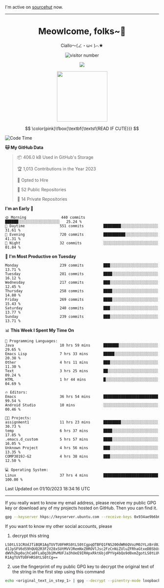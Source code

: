 I'm active on [sourcehut](https://sr.ht/~meow_king/) now. 

---

<div align="center">
  <h1>Meowlcome, folks~👋</h1>
  <p>Ciallo～(∠・ω< )⌒★</p>
</div>

<p align="center">
  <img src="https://count.getloli.com/get/@Ziqi-Yang?theme=rule34" alt="visitor number" />
</p>

<p align="center">
  <img src="https://skillicons.dev/icons?i=rust,c,py,flutter,go,java,js,bash,linux,emacs" />
</p>
<p align="center">
  <img height="165" src="https://github-readme-stats.vercel.app/api?username=Ziqi-Yang&show_icons=true&include_all_commits=true&hide_border=true" />
</p>

$$
\color{pink}\fbox{\textbf{\textsf{READ IF CUTE}}}
$$

<!--START_SECTION:waka-->
![Code Time](http://img.shields.io/badge/Code%20Time-1%2C605%20hrs%2021%20mins-blue)

**🐱 My GitHub Data** 

> 📦 406.0 kB Used in GitHub's Storage 
 > 
> 🏆 1,013 Contributions in the Year 2023
 > 
> 💼 Opted to Hire
 > 
> 📜 52 Public Repositories 
 > 
> 🔑 14 Private Repositories 
 > 
**I'm an Early 🐤** 

```text
🌞 Morning                440 commits         ██████░░░░░░░░░░░░░░░░░░░   25.24 % 
🌆 Daytime                551 commits         ████████░░░░░░░░░░░░░░░░░   31.61 % 
🌃 Evening                720 commits         ██████████░░░░░░░░░░░░░░░   41.31 % 
🌙 Night                  32 commits          ░░░░░░░░░░░░░░░░░░░░░░░░░   01.84 % 
```
📅 **I'm Most Productive on Tuesday** 

```text
Monday                   239 commits         ███░░░░░░░░░░░░░░░░░░░░░░   13.71 % 
Tuesday                  281 commits         ████░░░░░░░░░░░░░░░░░░░░░   16.12 % 
Wednesday                217 commits         ███░░░░░░░░░░░░░░░░░░░░░░   12.45 % 
Thursday                 258 commits         ████░░░░░░░░░░░░░░░░░░░░░   14.80 % 
Friday                   269 commits         ████░░░░░░░░░░░░░░░░░░░░░   15.43 % 
Saturday                 240 commits         ███░░░░░░░░░░░░░░░░░░░░░░   13.77 % 
Sunday                   239 commits         ███░░░░░░░░░░░░░░░░░░░░░░   13.71 % 
```


📊 **This Week I Spent My Time On** 

```text
💬 Programming Languages: 
Java                     10 hrs 59 mins      ███████░░░░░░░░░░░░░░░░░░   29.65 % 
Emacs Lisp               7 hrs 33 mins       █████░░░░░░░░░░░░░░░░░░░░   20.38 % 
Other                    4 hrs 11 mins       ███░░░░░░░░░░░░░░░░░░░░░░   11.30 % 
Text                     3 hrs 25 mins       ██░░░░░░░░░░░░░░░░░░░░░░░   09.24 % 
HTML                     1 hr 44 mins        █░░░░░░░░░░░░░░░░░░░░░░░░   04.69 % 

🔥 Editors: 
Emacs                    36 hrs 54 mins      █████████████████████████   99.54 % 
Android Studio           10 mins             ░░░░░░░░░░░░░░░░░░░░░░░░░   00.46 % 

🐱‍💻 Projects: 
assignment1              11 hrs 23 mins      ████████░░░░░░░░░░░░░░░░░   30.73 % 
temp                     6 hrs 37 mins       ████░░░░░░░░░░░░░░░░░░░░░   17.85 % 
.emacs.d_custom          5 hrs 57 mins       ████░░░░░░░░░░░░░░░░░░░░░   16.05 % 
Unknown Project          4 hrs 56 mins       ███░░░░░░░░░░░░░░░░░░░░░░   13.35 % 
COMP3019J-G2             4 hrs 38 mins       ███░░░░░░░░░░░░░░░░░░░░░░   12.50 % 

💻 Operating System: 
Linux                    37 hrs 4 mins       █████████████████████████   100.00 % 
```


 Last Updated on 01/10/2023 18:34:16 UTC
<!--END_SECTION:waka-->

-----

If you really want to know my email address, please receive my public GPG key or download any of my projects hosted on GitHub. Then you can find it. 
```bash
gpg --keyserver hkps://keyserver.ubuntu.com --receive-keys 0x934ae9b6b6e9ff34
```
If you want to know my other social accounts, please
1) decrypt this string
```
LS0tLS1CRUdJTiBQR1AgTUVTU0FHRS0tLS0tCgpqQTBFQ1FNS200dWR6QVozM0JYLzBrd0JNU0Ru
d1JpSFV6dS9hQUQ2R3F2V28xSUtMVVJRemNxZ0ROVlJsc2FzCnNiZUluZFRhaGtxeDBSbUxEajVq
dWVhZkp0ajhCa0FLaDg3b1MvMUFJa3hUeE9IRHpxRkt6bjdPYVg4bQo9d0xmZgotLS0tLUVORCBQ
R1AgTUVTU0FHRS0tLS0tCg==
```
2) use the fingerprint of my public GPG key to decrypt the original text of the string in the first step using this command
```bash
echo <original_text_in_step_1> | gpg --decrypt --pinentry-mode loopback --armor
```


